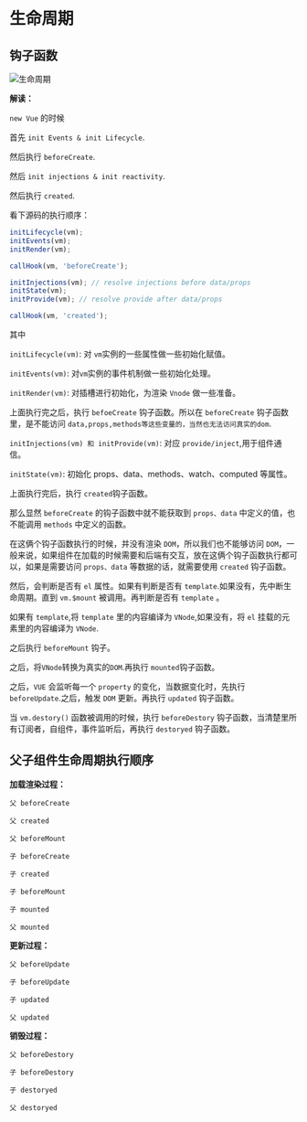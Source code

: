 # 生命周期

## 钩子函数

![生命周期](https://cn.vuejs.org/images/lifecycle.png)

**解读：**

`new Vue` 的时候

首先 `init Events & init Lifecycle`.

然后执行 `beforeCreate`.

然后 `init injections & init reactivity`.

然后执行 `created`.

看下源码的执行顺序：

```js
initLifecycle(vm);
initEvents(vm);
initRender(vm);

callHook(vm, 'beforeCreate');

initInjections(vm); // resolve injections before data/props
initState(vm);
initProvide(vm); // resolve provide after data/props

callHook(vm, 'created');
```

其中

`initLifecycle(vm)`: 对 `vm`实例的一些属性做一些初始化赋值。

`initEvents(vm)`: 对`vm`实例的事件机制做一些初始化处理。

`initRender(vm)`: 对插槽进行初始化，为渲染 `Vnode` 做一些准备。

上面执行完之后，执行 `befoeCreate` 钩子函数。所以在 `beforeCreate` 钩子函数里，是不能访问 `data,props,methods等这些变量的，当然也无法访问真实的dom`.

`initInjections(vm) 和 initProvide(vm)`: 对应 `provide/inject`,用于组件通信。

`initState(vm)`: 初始化 props、data、methods、watch、computed 等属性。

上面执行完后，执行 `created`钩子函数。

那么显然 `beforeCreate` 的钩子函数中就不能获取到 `props、data` 中定义的值，也不能调用 `methods` 中定义的函数。

在这俩个钩子函数执行的时候，并没有渲染 `DOM`，所以我们也不能够访问 `DOM`，一般来说，如果组件在加载的时候需要和后端有交互，放在这俩个钩子函数执行都可以，如果是需要访问 `props、data` 等数据的话，就需要使用 `created` 钩子函数。

然后，会判断是否有 `el` 属性。如果有判断是否有 `template`.如果没有，先中断生命周期。直到 `vm.$mount` 被调用。再判断是否有 `template` 。

如果有 `template`,将 `template` 里的内容编译为 `VNode`,如果没有，将 `el` 挂载的元素里的内容编译为 `VNode`.

之后执行 `beforeMount` 钩子。

之后，将`VNode`转换为真实的`DOM`.再执行 `mounted`钩子函数。

之后，`VUE` 会监听每一个 `property` 的变化，当数据变化时，先执行 `beforeUpdate`.之后，触发 `DOM` 更新。再执行 `updated` 钩子函数。

当 `vm.destory()` 函数被调用的时候，执行 `beforeDestory` 钩子函数，当清楚里所有订阅者，自组件，事件监听后，再执行 `destoryed` 钩子函数。

## 父子组件生命周期执行顺序

**加载渲染过程：**

`父 beforeCreate`

`父 created`

`父 beforeMount`

`子 beforeCreate`

`子 created`

`子 beforeMount`

`子 mounted`

`父 mounted`

**更新过程：**

`父 beforeUpdate`

`子 beforeUpdate`

`子 updated`

`父 updated`

**销毁过程：**

`父 beforeDestory`

`子 beforeDestory`

`子 destoryed`

`父 destoryed`
